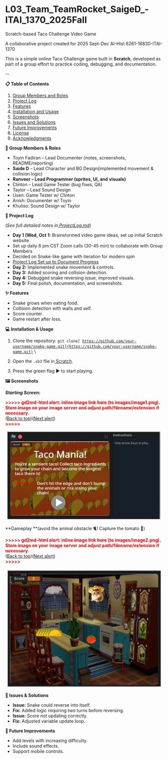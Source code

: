 # L03_Team_TeamRocket_SaigeD_-ITAI_1370_2025Fall
Scratch-based Taco Challenge Video Game 


A collaborative project created for 2025 Sept-Dec AI-Hist 6261-16830-ITAI-1370 

 This is a simple online Taco Challenge game built in **Scratch**, developed as part of a group effort to practice coding, debugging, and documentation. 

--
 


**📋 Table of Contents**  

1. [Group Members and Roles](#group-members-and-roles)  
2. [Project Log](#project-log)  
3. [Features](#features)  
4. [Installation and Usage](#installation-and-usage)  
5. [Screenshots](#screenshots)  
6. [Issues and Solutions](#issues-and-solutions)  
7. [Future Improvements](#future-improvements)  
8. [License](#license)  
9. [Acknowledgments](#acknowledgments)  

 
<a name="group-members-and-roles"></a>
**👥 Group Members & Roles** 



* Toyin Fadiran – Lead Documenter (notes, screenshots, README/reporting) 
* **Saide D** – Lead Character and BG Design(implemented movement & collision logic) 
* **Ranveer – Lead Programmer (sprites, UI, and visuals)** 
* Clinton – Lead Game Tester (bug fixes, QA) 
* Taylor – Lead Sound Design 
* Usen: Game Tester w/ Clinton 
* Anish: Documenter w/ Toyin 
* Khuliso: Sound Design w/ Taylor 

 
<a name="project-log"></a>
**📆 Project Log** 

(*See full detailed notes in[ ProjectLog.md](https://usc-word-edit.officeapps.live.com/we/ProjectLog.md)*) 



* **Day 1 (Wed, Oct 1:** Brainstormed video game ideas, set up initial Scratch website 
* Set up daily 8 pm CST Zoom calls (30-45 min) to collaborate with Group Members 
* Decided on Snake-like game with iteration for modern spin 
* [Project Log Set up to Document Progress](https://houcomcol-my.sharepoint.com/:w:/g/personal/w218102648_student_hccs_edu/ERtmzf7OcmlJqbKVIW-OsukBtimkNFN7sCSyrPX2AVARyw?e=kQetBu) 
* **Day 2:** Implemented snake movement & controls. 
* **Day 3:** Added scoring and collision detection. 
* **Day 4:** Debugged snake reversing issue, improved visuals. 
* **Day 5:** Final polish, documentation, and screenshots. 

 

**✨ Features** 



* Snake grows when eating food. 
* Collision detection with walls and self. 
* Score counter. 
* Game restart after loss. 

 

**💻 Installation & Usage** 



1. Clone the repository: <code>git clone[ https://github.com/your-username/snake-game.git](https://github.com/your-username/snake-game.git)</code>  \
  
1. Open the `.sb3` file in[ Scratch](https://scratch.mit.edu/). 
1. Press the green flag ▶️ to start playing. 

 

**🖼️ Screenshots** 

***Starting Screen:*** 



<p id="gdcalert1" ><span style="color: red; font-weight: bold">>>>>>  gd2md-html alert: inline image link here (to images/image1.png). Store image on your image server and adjust path/filename/extension if necessary. </span><br>(<a href="#">Back to top</a>)(<a href="#gdcalert2">Next alert</a>)<br><span style="color: red; font-weight: bold">>>>>> </span></p>


![Landing Page](images/LandingPage.png "image_tooltip")
 

**Gameplay **(avoid the animal obstacle 🐈! Capture the tomato 🍅) 



<p id="gdcalert2" ><span style="color: red; font-weight: bold">>>>>>  gd2md-html alert: inline image link here (to images/image2.png). Store image on your image server and adjust path/filename/extension if necessary. </span><br>(<a href="#">Back to top</a>)(<a href="#gdcalert3">Next alert</a>)<br><span style="color: red; font-weight: bold">>>>>> </span></p>


![GamePlay](images/gameplay.png "image_tooltip")
 

 

 

 

**🐛 Issues & Solutions** 



* **Issue:** Snake could reverse into itself.  
* **Fix:** Added logic requiring two turns before reversing. 
* **Issue:** Score not updating correctly.  
* **Fix:** Adjusted variable update loop. 

 

**🚀 Future Improvements** 



* Add levels with increasing difficulty. 
* Include sound effects. 
* Support mobile controls. 
